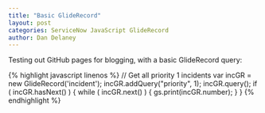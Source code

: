 ```yaml
---
title: "Basic GlideRecord"
layout: post
categories: ServiceNow JavaScript GlideRecord
author: Dan Delaney
---
```


Testing out GitHub pages for blogging, with a basic GlideRecord query:

{% highlight javascript linenos %}
// Get all priority 1 incidents
var incGR = new GlideRecord('incident');
incGR.addQuery("priority", 1);
incGR.query();
if ( incGR.hasNext() ) {
  while ( incGR.next() ) {
    gs.print(incGR.number);
  }
}
{% endhighlight %}


